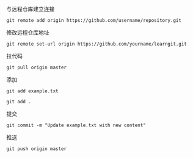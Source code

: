 与远程仓库建立连接

```git remote add origin https://github.com/username/repository.git```

修改远程仓库地址

 ```git remote set-url origin https://github.com/yourname/learngit.git```

拉代码

```git pull origin master```

添加

```git add example.txt```

`git add .`

提交

`git commit -m "Update example.txt with new content"`

推送

`git push origin master`

